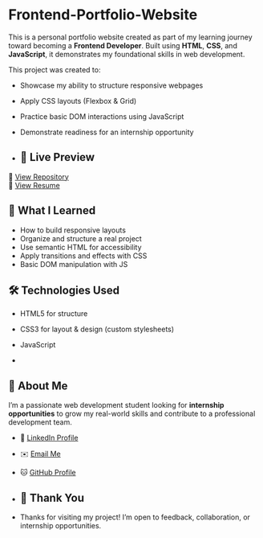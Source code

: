 # Frontend-Portfolio-Website

This is a personal portfolio website created as part of my learning journey toward becoming a **Frontend Developer**. Built using **HTML**, **CSS**, and **JavaScript**, it demonstrates my foundational skills in web development.

This project was created to:

- Showcase my ability to structure responsive webpages
- Apply CSS layouts (Flexbox & Grid)
- Practice basic DOM interactions using JavaScript
- Demonstrate readiness for an internship opportunity

- ## 🔗 Live Preview

📁 [View Repository](https://github.com/builtbuusman/Frontend-portfolio-Website)  
📄 [View Resume](cv/Muhammas)


## 🧠 What I Learned

- How to build responsive layouts
- Organize and structure a real project
- Use semantic HTML for accessibility
- Apply transitions and effects with CSS
- Basic DOM manipulation with JS

## 🛠️ Technologies Used

- HTML5 for structure  
- CSS3 for layout & design (custom stylesheets)
- JavaScript

- 
## 💼 About Me

I’m a passionate web development student looking for **internship opportunities** to grow my real-world skills and contribute to a professional development team.

- 🔗 [LinkedIn Profile](https://linkedin.com/in/yourname)
- ✉️ [Email Me](mailto:youremail@example.com)
- 🐱 [GitHub Profile](https://github.com/yourusername)

- ## 🙏 Thank You

- Thanks for visiting my project! I’m open to feedback, collaboration, or internship opportunities.
